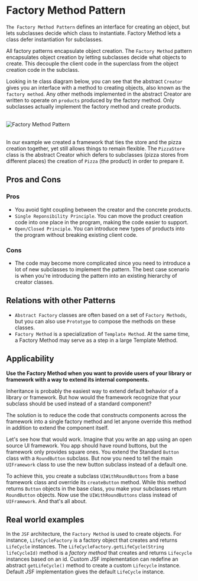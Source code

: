 Factory Method Pattern
======================

`The Factory Method Pattern` defines an interface for creating an object, but lets subclasses decide which class to instantiate.
Factory Method lets a class defer instantiation for subclasses.

All factory patterns encapsulate object creation. The `Factory Method` pattern encapsulates object creation by letting
subclasses decide what objects to create. This decouple the client code in the superclass from the object creation code 
in the subclass.

Looking in te class diagram below, you can see that the abstract `Creator` gives you an interface with a method to creating
objects, also known as the `factory method`. Any other methods implemented in the abstract Creator are written to operate
on `products` produced by the factory method. Only subclasses actually implement the factory method and create products.

<br />![Factory Method Pattern](https://www.dofactory.com/images/diagrams/net/factory.gif)<br /><br />

In our example we created a framework that ties the store and the pizza creation together, yet still allows things to 
remain flexible. The `PizzaStore` class is the abstract Creator which defers to subclasses (pizza stores from different places)
the creation of `Pizza` (the product) in order to prepare it.

## Pros and Cons

### Pros

+ You avoid tight coupling between the creator and the concrete products.
+ `Single Reponsibility Principle`. You can move the product creation code into one place in the program, making the code
easier to support.
+ `Open/Closed Principle`. You can introduce new types of products into the program without breaking existing client code.

### Cons

+ The code may become more complicated since you need to introduce a lot of new subclasses to implement the pattern. The best
case scenario is when you're introducing the pattern into an existing hierarchy of creator classes.


## Relations with other Patterns

+ `Abstract Factory` classes are often based on a set of `Factory Methods`, but you can also use `Prototype` to compose
the methods on these classes.
+ `Factory Method` is a specialization of `Template Method`. At the same time, a Factory Method may serve as a step in a
large Template Method.

## Applicability

**Use the Factory Method when you want to provide users of your library or framework with a way to extend its internal components.**

Inheritance is probably the easiest way to extend default behavior of a library or framework. But how would the framework
recognize that your subclass should be used instead of a standard component?

The solution is to reduce the code that constructs components across the framework into a single factory method and let
anyone override this method in addition to extend the component itself.

Let's see how that would work. Imagine that you write an app using an open source UI framework. You app should have
round buttons, but the framework only provides square ones. You extend the Standard `Button` class with a `RoundButton`
subclass. But now you need to tell the main `UIFramework` class to use the new button subclass instead of a default one.

To achieve this, you create a subclass `UIWithRoundButtons` from a base framework class and override its `createButton`
method. While this method returns `Button` objects in the base class, you make your subclasses return `RoundButton` objects.
Now use the `UIWithRoundButtons` class instead of `UIFramework`. And that's all about.


## Real world examples

In the `JSF` architecture, the `Factory Method` is used to create objects. For instance, `LifeCycleFactory` is a factory
object that creates and returns `LifeCycle` instances. The `LifeCycleFactory.getLifeCycle(String lifeCycleId)` method is
a *factory method* that creates and returns `Lifecycle` instances based on an id. Custom JSF implementation can redefine
an abstract `getLifeCycle()` method to create a custom `Lifecycle` instance. Default JSF implementation gives the default
`LifeCycle` instance.


